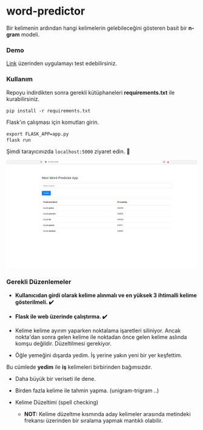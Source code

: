 

# word-predictor

Bir kelimenin ardından hangi kelimelerin gelebileceğini gösteren basit bir **n-gram** modeli.

### Demo

[Link](https://arcane-scrubland-44556.herokuapp.com/) üzerinden uygulamayı test edebilirsiniz.

### Kullanım

Repoyu indirdikten sonra gerekli kütüphaneleri **requirements.txt** ile kurabilirsiniz.

```shell
pip install -r requirements.txt
```

Flask'ın çalışması için komutları girin.

```shell
export FLASK_APP=app.py
flask run
```

Şimdi tarayıcınızda `localhost:5000` ziyaret edin. :tada:

![](./images/img1.png)

### Gerekli Düzenlemeler

- **Kullanıcıdan girdi olarak kelime alınmalı ve en yüksek 3 ihtimalli kelime gösterilmeli. :heavy_check_mark:**
    
- **Flask ile web üzerinde çalıştırma. :heavy_check_mark:**

- Kelime kelime ayırım yaparken noktalama işaretleri siliniyor. Ancak nokta'dan sonra gelen kelime ile noktadan önce gelen kelime aslında komşu değildir. Düzeltilmesi gerekiyor.
    
- Öğle yemeğini dışarda yedim. İş yerine yakın yeni bir yer keşfettim.
    
Bu cümlede **yedim** ile **iş** kelimeleri birbirinden bağımsızdır.
    
- Daha büyük bir veriseti ile dene.

- Birden fazla kelime ile tahmin yapma. (unigram-trigram ..)

- Kelime Düzeltimi (spell checking)

    - **NOT:** Kelime düzeltme kısmında aday kelimeler arasında metindeki frekansı üzerinden bir sıralama yapmak mantıklı olabilir.

